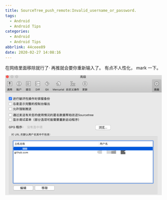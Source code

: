 ```yaml
---
title: SourceTree_push_remote:Invalid_username_or_password.
tags:
  - Android
  - Android Tips
categories:
  - Android
  - Android Tips
abbrlink: 44ceee89
date: 2020-02-27 14:08:16
---
```


在网络里面移除就行了· 再推就会要你重新输入了。
有点不人性化， mark 一下。

![](https://raw.githubusercontent.com/zhangmiaocc/blogImageResource/master/img/WechatIMG196212.png)

<!--more-->

